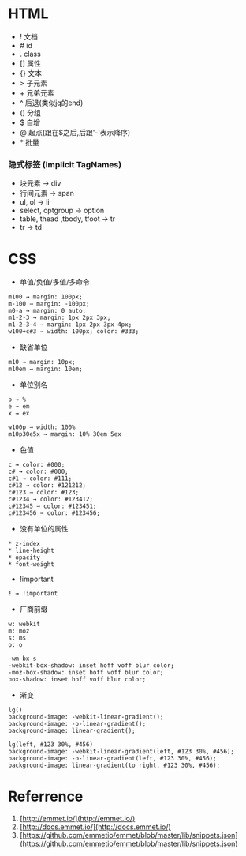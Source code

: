 # HTML

* \! 文档
* \# id
* \. class
* \[\] 属性
* \{\} 文本
* \> 子元素
* \+ 兄弟元素
* ^ 后退(类似jq的end)
* \(\) 分组
* $ 自增
* @ 起点(跟在$之后,后跟'-'表示降序)
* \* 批量

### 隐式标签 (Implicit TagNames)

* 块元素 → div
* 行间元素 → span
* ul, ol → li
* select, optgroup → option
* table, thead ,tbody, tfoot → tr
* tr → td

# CSS

* 单值/负值/多值/多命令

```
m100 → margin: 100px;
m-100 → margin: -100px;
m0-a → margin: 0 auto;
m1-2-3 → margin: 1px 2px 3px;
m1-2-3-4 → margin: 1px 2px 3px 4px;
w100+c#3 → width: 100px; color: #333;
```

* 缺省单位

```
m10 → margin: 10px;
m10em → margin: 10em;
```

* 单位别名

```
p → %
e → em
x → ex
```

```
w100p → width: 100%
m10p30e5x → margin: 10% 30em 5ex
```

* 色值

```
c → color: #000;
c# → color: #000;
c#1 → color: #111;
c#12 → color: #121212;
c#123 → color: #123;
c#1234 → color: #123412;
c#12345 → color: #123451;
c#123456 → color: #123456;
```

* 没有单位的属性

```
* z-index
* line-height
* opacity
* font-weight
```

* !important

```
! → !important
```

* 厂商前缀

```
w: webkit
m: moz
s: ms
o: o
```

```
-wm-bx-s
-webkit-box-shadow: inset hoff voff blur color;
-moz-box-shadow: inset hoff voff blur color;
box-shadow: inset hoff voff blur color;
```

* 渐变

```
lg()
background-image: -webkit-linear-gradient();
background-image: -o-linear-gradient();
background-image: linear-gradient();

lg(left, #123 30%, #456)
background-image: -webkit-linear-gradient(left, #123 30%, #456);
background-image: -o-linear-gradient(left, #123 30%, #456);
background-image: linear-gradient(to right, #123 30%, #456);
```


# Referrence

1. [http://emmet.io/](http://emmet.io/)
2. [http://docs.emmet.io/](http://docs.emmet.io/)
3. [https://github.com/emmetio/emmet/blob/master/lib/snippets.json](https://github.com/emmetio/emmet/blob/master/lib/snippets.json)
